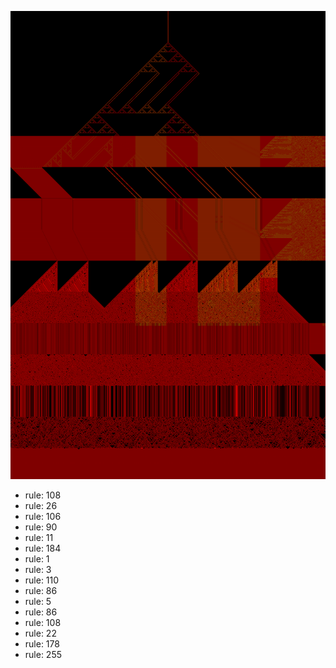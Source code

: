 ![photo](./output.png) 
 * rule: 108
* rule: 26
* rule: 106
* rule: 90
* rule: 11
* rule: 184
* rule: 1
* rule: 3
* rule: 110
* rule: 86
* rule: 5
* rule: 86
* rule: 108
* rule: 22
* rule: 178
* rule: 255

